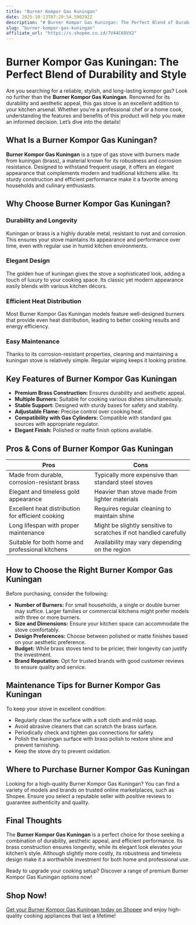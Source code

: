 ```yaml
---
title: "Burner Kompor Gas Kuningan"
date: 2025-10-13T07:29:54.590292Z
description: "# Burner Kompor Gas Kuningan: The Perfect Blend of Durability and Style..."
slug: "burner-kompor-gas-kuningan"
affiliate_url: "https://s.shopee.co.id/7V44C68VX2"
---
```

# Burner Kompor Gas Kuningan: The Perfect Blend of Durability and Style

Are you searching for a reliable, stylish, and long-lasting kompor gas? Look no further than the **Burner Kompor Gas Kuningan**. Renowned for its durability and aesthetic appeal, this gas stove is an excellent addition to your kitchen arsenal. Whether you're a professional chef or a home cook, understanding the features and benefits of this product will help you make an informed decision. Let’s dive into the details!

## What Is a Burner Kompor Gas Kuningan?

**Burner Kompor Gas Kuningan** is a type of gas stove with burners made from kuningan (brass), a material known for its robustness and corrosion resistance. Designed to withstand frequent usage, it offers an elegant appearance that complements modern and traditional kitchens alike. Its sturdy construction and efficient performance make it a favorite among households and culinary enthusiasts.

## Why Choose Burner Kompor Gas Kuningan?

### Durability and Longevity

Kuningan or brass is a highly durable metal, resistant to rust and corrosion. This ensures your stove maintains its appearance and performance over time, even with regular use in humid kitchen environments.

### Elegant Design

The golden hue of kuningan gives the stove a sophisticated look, adding a touch of luxury to your cooking space. Its classic yet modern appearance easily blends with various kitchen décors.

### Efficient Heat Distribution

Most Burner Kompor Gas Kuningan models feature well-designed burners that provide even heat distribution, leading to better cooking results and energy efficiency.

### Easy Maintenance

Thanks to its corrosion-resistant properties, cleaning and maintaining a kuningan stove is relatively simple. Regular wiping keeps it looking pristine.

## Key Features of Burner Kompor Gas Kuningan

- **Premium Brass Construction:** Ensures durability and aesthetic appeal.
- **Multiple Burners:** Suitable for cooking various dishes simultaneously.
- **Stable Support:** Designed with sturdy bases for safety and stability.
- **Adjustable Flame:** Precise control over cooking heat.
- **Compatibility with Gas Cylinders:** Compatible with standard gas sources with appropriate regulator.
- **Elegant Finish:** Polished or matte finish options available.

## Pros & Cons of Burner Kompor Gas Kuningan

| **Pros** | **Cons** |
| --- | --- |
| Made from durable, corrosion-resistant brass | Typically more expensive than standard steel stoves |
| Elegant and timeless gold appearance | Heavier than stove made from lighter materials |
| Excellent heat distribution for efficient cooking | Requires regular cleaning to maintain shine |
| Long lifespan with proper maintenance | Might be slightly sensitive to scratches if not handled carefully |
| Suitable for both home and professional kitchens | Availability may vary depending on the region |

## How to Choose the Right Burner Kompor Gas Kuningan

Before purchasing, consider the following:

- **Number of Burners:** For small households, a single or double burner may suffice. Larger families or commercial kitchens might prefer models with three or more burners.
- **Size and Dimensions:** Ensure your kitchen space can accommodate the stove comfortably.
- **Design Preferences:** Choose between polished or matte finishes based on your aesthetic preference.
- **Budget:** While brass stoves tend to be pricier, their longevity can justify the investment.
- **Brand Reputation:** Opt for trusted brands with good customer reviews to ensure quality and service.

## Maintenance Tips for Burner Kompor Gas Kuningan

To keep your stove in excellent condition:

- Regularly clean the surface with a soft cloth and mild soap.
- Avoid abrasive cleaners that can scratch the brass surface.
- Periodically check and tighten gas connections for safety.
- Polish the kuningan surface with brass polish to restore shine and prevent tarnishing.
- Keep the stove dry to prevent oxidation.

## Where to Purchase Burner Kompor Gas Kuningan

Looking for a high-quality Burner Kompor Gas Kuningan? You can find a variety of models and brands on trusted online marketplaces, such as Shopee. Ensure you select a reputable seller with positive reviews to guarantee authenticity and quality.

## Final Thoughts

The **Burner Kompor Gas Kuningan** is a perfect choice for those seeking a combination of durability, aesthetic appeal, and efficient performance. Its brass construction ensures longevity, while its elegant look elevates your kitchen’s style. Although slightly more costly, its robustness and timeless design make it a worthwhile investment for both home and professional use.

Ready to upgrade your cooking setup? Discover a range of premium Burner Kompor Gas Kuningan options now!

## Shop Now!  
[Get your Burner Kompor Gas Kuningan today on Shopee](https://s.shopee.co.id/7V44C68VX2) and enjoy high-quality cooking appliances that last a lifetime!
